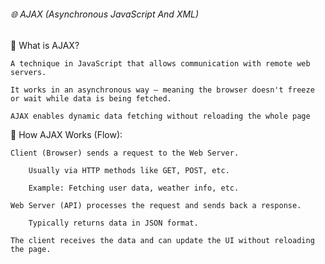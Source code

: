 ###### 🌐 AJAX (Asynchronous JavaScript And XML)

🚀 What is AJAX?

    A technique in JavaScript that allows communication with remote web servers.

    It works in an asynchronous way — meaning the browser doesn't freeze or wait while data is being fetched.

    AJAX enables dynamic data fetching without reloading the whole page

🔁 How AJAX Works (Flow):

    Client (Browser) sends a request to the Web Server.

        Usually via HTTP methods like GET, POST, etc.

        Example: Fetching user data, weather info, etc.

    Web Server (API) processes the request and sends back a response.

        Typically returns data in JSON format.

    The client receives the data and can update the UI without reloading the page.
